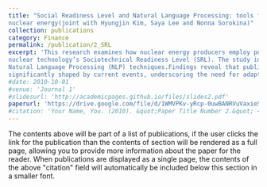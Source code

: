 ```yaml
---
title: "Social Readiness Level and Natural Language Processing: tools for measuring and managing societal acceptance of
nuclear energy(joint with Hyungjin Kim, Saya Lee and Nonna Sorokina)"
collection: publications
category: Finance
permalink: /publication/2_SRL
excerpt: 'This research examines how nuclear energy producers employ public relations (PR) strategies to shape public opinion and enhance
nuclear technology’s Sociotechnical Readiness Level (SRL). The study investigates factors affecting societal acceptance utilizing
Natural Language Processing (NLP) techniques.Findings reveal that public sentiment toward nuclear energy is highly volatile and
significantly shaped by current events, underscoring the need for adaptive PR strategies that stabilize public perception.'
#date: 2010-10-01
#venue: 'Journal 1'
#slidesurl: 'http://academicpages.github.io/files/slides2.pdf'
paperurl: 'https://drive.google.com/file/d/1WMVPKv-yRcp-0uwBANRVuVaxieSfmEo2/view?usp=drive_link'
#citation: 'Your Name, You. (2010). &quot;Paper Title Number 2.&quot; <i>Journal 1</i>. 1(2).'
---
```


The contents above will be part of a list of publications, if the user clicks the link for the publication than the contents of section will be rendered as a full page, allowing you to provide more information about the paper for the reader. When publications are displayed as a single page, the contents of the above "citation" field will automatically be included below this section in a smaller font.